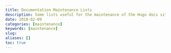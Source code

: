 ```yaml
---
title: Documentation Maintenance Lists
description: Some lists useful for the maintenance of the Hugo docs site.
date: 2018-02-09
categories: [maintenance]
keywords: [maintenance]
slug:
aliases: []
toc: true
---
```


